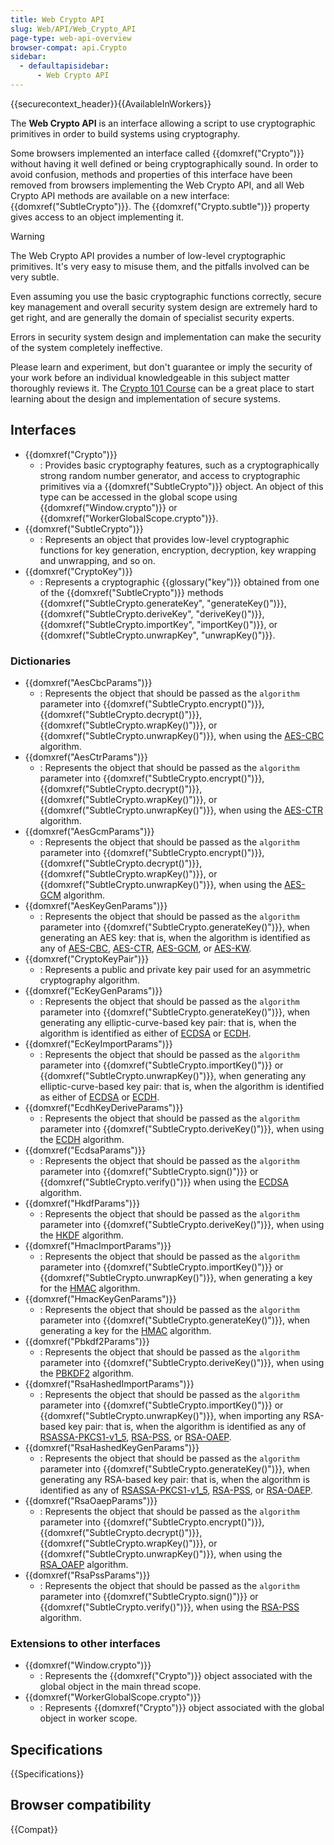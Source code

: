 ```yaml
---
title: Web Crypto API
slug: Web/API/Web_Crypto_API
page-type: web-api-overview
browser-compat: api.Crypto
sidebar:
  - defaultapisidebar:
      - Web Crypto API
---
```


{{securecontext_header}}{{AvailableInWorkers}}

The **Web Crypto API** is an interface allowing a script to use cryptographic primitives in order to build systems using cryptography.

Some browsers implemented an interface called {{domxref("Crypto")}} without having it well defined or being cryptographically sound.
In order to avoid confusion, methods and properties of this interface have been removed from browsers implementing the Web Crypto API, and all Web Crypto API methods are available on a new interface: {{domxref("SubtleCrypto")}}.
The {{domxref("Crypto.subtle")}} property gives access to an object implementing it.

> [!WARNING]
> The Web Crypto API provides a number of low-level cryptographic primitives. It's very easy to misuse them, and the pitfalls involved can be very subtle.
>
> Even assuming you use the basic cryptographic functions correctly, secure key management and overall security system design are extremely hard to get right, and are generally the domain of specialist security experts.
>
> Errors in security system design and implementation can make the security of the system completely ineffective.
>
> Please learn and experiment, but don't guarantee or imply the security of your work before an individual knowledgeable in this subject matter thoroughly reviews it. The [Crypto 101 Course](https://www.crypto101.io/) can be a great place to start learning about the design and implementation of secure systems.

## Interfaces

- {{domxref("Crypto")}}
  - : Provides basic cryptography features, such as a cryptographically strong random number generator, and access to cryptographic primitives via a {{domxref("SubtleCrypto")}} object.
    An object of this type can be accessed in the global scope using {{domxref("Window.crypto")}} or {{domxref("WorkerGlobalScope.crypto")}}.
- {{domxref("SubtleCrypto")}}
  - : Represents an object that provides low-level cryptographic functions for key generation, encryption, decryption, key wrapping and unwrapping, and so on.
- {{domxref("CryptoKey")}}
  - : Represents a cryptographic {{glossary("key")}} obtained from one of the {{domxref("SubtleCrypto")}} methods {{domxref("SubtleCrypto.generateKey", "generateKey()")}}, {{domxref("SubtleCrypto.deriveKey", "deriveKey()")}}, {{domxref("SubtleCrypto.importKey", "importKey()")}}, or {{domxref("SubtleCrypto.unwrapKey", "unwrapKey()")}}.

### Dictionaries

- {{domxref("AesCbcParams")}}
  - : Represents the object that should be passed as the `algorithm` parameter into {{domxref("SubtleCrypto.encrypt()")}}, {{domxref("SubtleCrypto.decrypt()")}}, {{domxref("SubtleCrypto.wrapKey()")}}, or {{domxref("SubtleCrypto.unwrapKey()")}}, when using the [AES-CBC](/en-US/docs/Web/API/SubtleCrypto/encrypt#aes-cbc) algorithm.
- {{domxref("AesCtrParams")}}
  - : Represents the object that should be passed as the `algorithm` parameter into {{domxref("SubtleCrypto.encrypt()")}}, {{domxref("SubtleCrypto.decrypt()")}}, {{domxref("SubtleCrypto.wrapKey()")}}, or {{domxref("SubtleCrypto.unwrapKey()")}}, when using the [AES-CTR](/en-US/docs/Web/API/SubtleCrypto/encrypt#aes-ctr) algorithm.
- {{domxref("AesGcmParams")}}
  - : Represents the object that should be passed as the `algorithm` parameter into {{domxref("SubtleCrypto.encrypt()")}}, {{domxref("SubtleCrypto.decrypt()")}}, {{domxref("SubtleCrypto.wrapKey()")}}, or {{domxref("SubtleCrypto.unwrapKey()")}}, when using the [AES-GCM](/en-US/docs/Web/API/SubtleCrypto/encrypt#aes-gcm) algorithm.
- {{domxref("AesKeyGenParams")}}
  - : Represents the object that should be passed as the `algorithm` parameter into {{domxref("SubtleCrypto.generateKey()")}}, when generating an AES key: that is, when the algorithm is identified as any of [AES-CBC](/en-US/docs/Web/API/SubtleCrypto/encrypt#aes-cbc), [AES-CTR](/en-US/docs/Web/API/SubtleCrypto/encrypt#aes-ctr), [AES-GCM](/en-US/docs/Web/API/SubtleCrypto/encrypt#aes-gcm), or [AES-KW](/en-US/docs/Web/API/SubtleCrypto/wrapKey#aes-kw).
- {{domxref("CryptoKeyPair")}}
  - : Represents a public and private key pair used for an asymmetric cryptography algorithm.
- {{domxref("EcKeyGenParams")}}
  - : Represents the object that should be passed as the `algorithm` parameter into {{domxref("SubtleCrypto.generateKey()")}}, when generating any elliptic-curve-based key pair: that is, when the algorithm is identified as either of [ECDSA](/en-US/docs/Web/API/SubtleCrypto/sign#ecdsa) or [ECDH](/en-US/docs/Web/API/SubtleCrypto/deriveKey#ecdh).
- {{domxref("EcKeyImportParams")}}
  - : Represents the object that should be passed as the `algorithm` parameter into {{domxref("SubtleCrypto.importKey()")}} or {{domxref("SubtleCrypto.unwrapKey()")}}, when generating any elliptic-curve-based key pair: that is, when the algorithm is identified as either of [ECDSA](/en-US/docs/Web/API/SubtleCrypto/sign#ecdsa) or [ECDH](/en-US/docs/Web/API/SubtleCrypto/deriveKey#ecdh).
- {{domxref("EcdhKeyDeriveParams")}}
  - : Represents the object that should be passed as the `algorithm` parameter into {{domxref("SubtleCrypto.deriveKey()")}}, when using the [ECDH](/en-US/docs/Web/API/SubtleCrypto/deriveKey#ecdh) algorithm.
- {{domxref("EcdsaParams")}}
  - : Represents the object that should be passed as the `algorithm` parameter into {{domxref("SubtleCrypto.sign()")}} or {{domxref("SubtleCrypto.verify()")}} when using the [ECDSA](/en-US/docs/Web/API/SubtleCrypto/sign#ecdsa) algorithm.
- {{domxref("HkdfParams")}}
  - : Represents the object that should be passed as the `algorithm` parameter into {{domxref("SubtleCrypto.deriveKey()")}}, when using the [HKDF](/en-US/docs/Web/API/SubtleCrypto/deriveKey#hkdf) algorithm.
- {{domxref("HmacImportParams")}}
  - : Represents the object that should be passed as the `algorithm` parameter into {{domxref("SubtleCrypto.importKey()")}} or {{domxref("SubtleCrypto.unwrapKey()")}}, when generating a key for the [HMAC](/en-US/docs/Web/API/SubtleCrypto/sign#hmac) algorithm.
- {{domxref("HmacKeyGenParams")}}
  - : Represents the object that should be passed as the `algorithm` parameter into {{domxref("SubtleCrypto.generateKey()")}}, when generating a key for the [HMAC](/en-US/docs/Web/API/SubtleCrypto/sign#hmac) algorithm.
- {{domxref("Pbkdf2Params")}}
  - : Represents the object that should be passed as the `algorithm` parameter into {{domxref("SubtleCrypto.deriveKey()")}}, when using the [PBKDF2](/en-US/docs/Web/API/SubtleCrypto/deriveKey#pbkdf2) algorithm.
- {{domxref("RsaHashedImportParams")}}
  - : Represents the object that should be passed as the `algorithm` parameter into {{domxref("SubtleCrypto.importKey()")}} or {{domxref("SubtleCrypto.unwrapKey()")}}, when importing any RSA-based key pair: that is, when the algorithm is identified as any of [RSASSA-PKCS1-v1_5](/en-US/docs/Web/API/SubtleCrypto/sign#rsassa-pkcs1-v1_5), [RSA-PSS](/en-US/docs/Web/API/SubtleCrypto/sign#rsa-pss), or [RSA-OAEP](/en-US/docs/Web/API/SubtleCrypto/encrypt#rsa-oaep).
- {{domxref("RsaHashedKeyGenParams")}}
  - : Represents the object that should be passed as the `algorithm` parameter into {{domxref("SubtleCrypto.generateKey()")}}, when generating any RSA-based key pair: that is, when the algorithm is identified as any of [RSASSA-PKCS1-v1_5](/en-US/docs/Web/API/SubtleCrypto/sign#rsassa-pkcs1-v1_5), [RSA-PSS](/en-US/docs/Web/API/SubtleCrypto/sign#rsa-pss), or [RSA-OAEP](/en-US/docs/Web/API/SubtleCrypto/encrypt#rsa-oaep).
- {{domxref("RsaOaepParams")}}
  - : Represents the object that should be passed as the `algorithm` parameter into {{domxref("SubtleCrypto.encrypt()")}}, {{domxref("SubtleCrypto.decrypt()")}}, {{domxref("SubtleCrypto.wrapKey()")}}, or {{domxref("SubtleCrypto.unwrapKey()")}}, when using the [RSA_OAEP](/en-US/docs/Web/API/SubtleCrypto/encrypt#rsa-oaep) algorithm.
- {{domxref("RsaPssParams")}}
  - : Represents the object that should be passed as the `algorithm` parameter into {{domxref("SubtleCrypto.sign()")}} or {{domxref("SubtleCrypto.verify()")}}, when using the [RSA-PSS](/en-US/docs/Web/API/SubtleCrypto/sign#rsa-pss) algorithm.

### Extensions to other interfaces

- {{domxref("Window.crypto")}}
  - : Represents the {{domxref("Crypto")}} object associated with the global object in the main thread scope.
- {{domxref("WorkerGlobalScope.crypto")}}
  - : Represents {{domxref("Crypto")}} object associated with the global object in worker scope.

## Specifications

{{Specifications}}

## Browser compatibility

{{Compat}}
